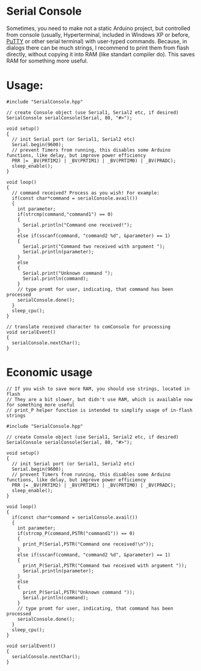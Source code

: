 # Serial Console
Sometimes, you need to make not a static Arduino project, but controlled from console (usually, Hyperterminal, included in Windows XP or before, [PuTTY](https://www.putty.org/) or other serial terminal) with user-typed commands.
Because, in dialogs there can be much strings, I recommend to print them from flash directly, without copying it into RAM (like standart compiler do). This saves RAM for something more useful.

# Usage:
	#include "SerialConsole.hpp"

	// create Console object (use Serial1, Serial2 etc, if desired)
	SerialConsole serialConsole(Serial, 80, "#>");

	void setup()
	{
	  // init Serial port (or Serial1, Serial2 etc)
	  Serial.begin(9600);
	  // prevent Timers from running, this disables some Arduino functions, like delay, but improve power efficiency
	  PRR |= _BV(PRTIM2) | _BV(PRTIM1) | _BV(PRTIM0) | _BV(PRADC);
	  sleep_enable();
	}

	void loop()
	{
	  // command received? Process as you wish! For example:
	  if(const char*command = serialConsole.avail())
	  {
	    int parameter;
	    if(strcmp(command,"command1") == 0)
	    {
	      Serial.println("Command one received!");
	    }
	    else if(sscanf(command, "command2 %d", &parameter) == 1)
	    {
	      Serial.print("Command two received with argument ");
	      Serial.println(parameter);
	    }
	    else
	    {
	      Serial.print("Unknown command ");
	      Serial.println(command);
	    }
	    // type promt for user, indicating, that command has been processed
	    serialConsole.done();
	  }
	  sleep_cpu();
	}

	// translate received character to comConsole for processing
	void serialEvent()
	{
	  serialConsole.nextChar();
	}

# Economic usage
	// If you wish to save more RAM, you should use strings, located in flash
	// They are a bit slower, but didn't use RAM, which is available now for something more useful
	// print_P helper function is intended to simplify usage of in-flash strings

	#include "SerialConsole.hpp"
	
	// create Console object (use Serial1, Serial2 etc, if desired)
	SerialConsole serialConsole(Serial, 80, "#>");
	
	void setup()
	{
	  // init Serial port (or Serial1, Serial2 etc)
	  Serial.begin(9600);
	  // prevent Timers from running, this disables some Arduino functions, like delay, but improve power efficiency
	  PRR |= _BV(PRTIM2) | _BV(PRTIM1) | _BV(PRTIM0) | _BV(PRADC);
	  sleep_enable();
	}

	void loop()
	{
	  if(const char*command = serialConsole.avail())
	  {
	    int parameter;
	    if(strcmp_P(command,PSTR("command1")) == 0)
	    {
	      print_P(Serial,PSTR("Command one received!\n"));
	    }
	    else if(sscanf(command, "command2 %d", &parameter) == 1)
	    {
	      print_P(Serial,PSTR("Command two received with argument "));
	      Serial.println(parameter);
	    }
	    else
	    {
	      print_P(Serial,PSTR("Unknown command "));
	      Serial.println(command);
	    }
	    // type promt for user, indicating, that command has been processed
	    serialConsole.done();
	  }
	  sleep_cpu();
	}
	
	void serialEvent()
	{
	  serialConsole.nextChar();
	}
